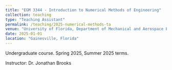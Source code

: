 ```yaml
---
title: "EGM 3344 - Introduction to Numerical Methods of Engineering"
collection: teaching
type: "Teaching Assistant"
permalink: /teaching/2025-numerical-methods-ta
venue: "University of Florida, Department of Mechanical and Aerospace Engineering"
date: 2025-01-01
location: "Gainesville, Florida"
---
```


Undergraduate course. Spring 2025, Summer 2025 terms.

Instructor: Dr. Jonathan Brooks

